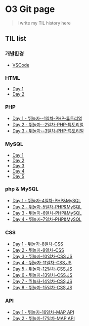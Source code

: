 # O3 Git page

> I  write my TIL history here

## **TIL list**

### 개발환경
  - [VSCode](./환경설정.md)
### HTML
  - [Day 1]()
  - [Day 2]()

### PHP
  - [Day 1 - 뛰놀자--1일차-PHP-튜토리얼](./뛰놀자--1일차-PHP-튜토리얼.md)
  - [Day 2 - 뛰놀자--2일차-PHP-튜토리얼](./뛰놀자--2일차-PHP-튜토리얼.md)
  - [Day 3 - 뛰놀자--3일차-PHP-튜토리얼](./뛰놀자--3일차-PHP-튜토리얼.md)

### MySQL
  - [Day 1]()
  - [Day 2]()
  - [Day 3]()
  - [Day 4]()
  - [Day 5]()

### php & MySQL
  - [Day 1 - 뛰놀자-4일차-PHP&MySQL](./뛰놀자-4일차-PHP&MySQL.md)
  - [Day 2 - 뛰놀자-5일차-PHP&MySQL](./뛰놀자-5일차-PHP&MySQL.md)
  - [Day 3 - 뛰놀자-6일차-PHP&MySQL](./뛰놀자-6일차-PHP&MySQL.md)
  - [Day 4 - 뛰놀자-7일차-PHP&MySQL](./뛰놀자-7일차-PHP&MySQL.md)


### CSS
 - [Day 1 - 뛰놀자-8일차-CSS](./뛰놀자-8일차-CSS.md)
 - [Day 2 - 뛰놀자-9일차-CSS](./뛰놀자-9일차-CSS.md)
 - [Day 3 - 뛰놀자-10일차-CSS,JS](./뛰놀자-10일차-CSS,JS.md)
 - [Day 4 - 뛰놀자-11일차-CSS,JS](./뛰놀자-11일차-CSS,JS.md)
 - [Day 5 - 뛰놀자-12일차-CSS,JS](./뛰놀자-12일차-CSS,JS.md)
 - [Day 6 - 뛰놀자-13일차-CSS,JS](./뛰놀자-13일차-CSS,JS.md)
 - [Day 7 - 뛰놀자-14일차-CSS,JS](./뛰놀자-14일차-CSS,JS.md)
 - [Day 8 - 뛰놀자-15일차-CSS,JS](./뛰놀자-15일차-CSS,JS.md)

### API 
 - [Day 1 - 뛰놀자-16일차-MAP API](./뛰놀자-16일차-API.md)
 - [Day 2 - 뛰놀자-17일차-MAP API](./뛰놀자-17일차-API.md)